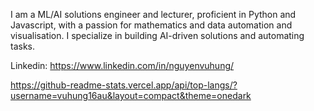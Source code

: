 I am a ML/AI solutions engineer and lecturer, proficient in Python and Javascript, with a passion for mathematics and data automation and visualisation. I specialize in building AI-driven solutions and automating tasks.

Linkedin: https://www.linkedin.com/in/nguyenvuhung/

https://github-readme-stats.vercel.app/api/top-langs/?username=vuhung16au&layout=compact&theme=onedark
